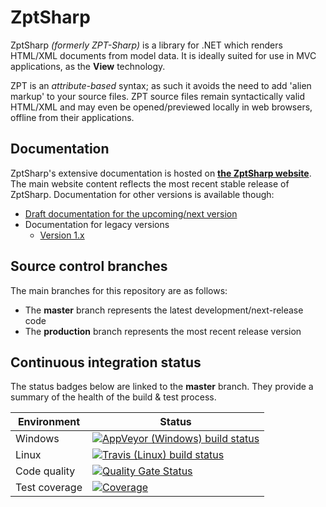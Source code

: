 # ZptSharp

ZptSharp *(formerly ZPT-Sharp)* is a library for .NET which renders HTML/XML documents from model data.
It is ideally suited for use in MVC applications, as the **View** technology.

ZPT is an *attribute-based* syntax; as such it avoids the need to add 'alien markup' to your source files.
ZPT source files remain syntactically valid HTML/XML and may even be opened/previewed locally in web browsers, offline from their applications.

## Documentation

ZptSharp's extensive documentation is hosted on **[the ZptSharp website]**.
The main website content reflects the most recent stable release of ZptSharp.
Documentation for other versions is available though:

* [Draft documentation for the upcoming/next version]
* Documentation for legacy versions
  * [Version 1.x]

[the ZptSharp website]: https://csf-dev.github.io/ZPT-Sharp/
[Draft documentation for the upcoming/next version]: https://csf-dev.github.io/ZPT-Sharp/_vnext/
[Version 1.x]: https://csf-dev.github.io/ZPT-Sharp/_legacy/v1.x/

## Source control branches

The main branches for this repository are as follows:

* The **master** branch represents the latest development/next-release code
* The **production** branch represents the most recent release version

## Continuous integration status

The status badges below are linked to the **master** branch.
They provide a summary of the health of the build & test process.

| Environment   | Status |
| ------------- | ------ |
| Windows       | [![AppVeyor (Windows) build status](https://ci.appveyor.com/api/projects/status/apc1gw18xjkr2fn3/branch/master?svg=true)](https://ci.appveyor.com/project/craigfowler/zpt-sharp/branch/master) |
| Linux         | [![Travis (Linux) build status](https://api.travis-ci.org/csf-dev/ZPT-Sharp.svg?branch=master)](https://travis-ci.org/github/csf-dev/ZPT-Sharp) |
| Code quality  | [![Quality Gate Status](https://sonarcloud.io/api/project_badges/measure?project=ZptSharp&metric=alert_status)](https://sonarcloud.io/dashboard?id=ZptSharp) |
| Test coverage | [![Coverage](https://sonarcloud.io/api/project_badges/measure?project=ZptSharp&metric=coverage)](https://sonarcloud.io/dashboard?id=ZptSharp) |
